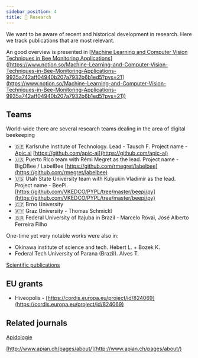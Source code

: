 ```yaml
---
sidebar_position: 4
title: 🔬 Research
---
```


We want to be aware of recent and historical development in research. Here we track publications that are most relevant.

An good overview is presented in [[Machine Learning and Computer Vision Techniques in Bee Monitoring Applications](https://arxiv.org/pdf/2208.00085.pdf)]([https://www.notion.so/Machine-Learning-and-Computer-Vision-Techniques-in-Bee-Monitoring-Applications-9935a742aff04940b207a7932b6b1ed5?pvs=21](https://www.notion.so/Machine-Learning-and-Computer-Vision-Techniques-in-Bee-Monitoring-Applications-9935a742aff04940b207a7932b6b1ed5?pvs=21))

## Teams

World-wide there are several research teams dealing in the area of digital beekeeping

- 🇩🇪 Karlsruhe Institute of Technology. Lead - Tausch F. Project name - [Apic.ai](http://Apic.ai) [https://github.com/apic-ai](https://github.com/apic-ai)
- 🇺🇸 Puerto Rico team with Rémi Megret as the lead. Project name - BigDBee / LabelBee [https://github.com/rmegret/labelbee](https://github.com/rmegret/labelbee)
- 🇺🇸 Utah State University team with Kulyukin Vladimir as the lead. Project name - BeePi. [https://github.com/VKEDCO/PYPL/tree/master/beepi/py](https://github.com/VKEDCO/PYPL/tree/master/beepi/py)
- 🇨🇿 Brno University
- 🇦🇹 Graz University - Thomas Schmickl
- 🇧🇷 Federal University of Itajuba in Brazil - Marcelo Rovai, José Alberto Ferreira Filho

One-time yet very notable works were also in:

- Okinawa institute of science and tech. Hebert L. + Bozek K.
- Federal Tech University of Parana (Brazil). Alves T.

[Scientific publications](https://www.notion.so/dd0f4ebdb6fd4b78b60cf376ac2466e0?pvs=21)

## EU grants

- Hiveopolis - [https://cordis.europa.eu/project/id/824069](https://cordis.europa.eu/project/id/824069)

## Related journals

[Apidologie](https://www.springer.com/journal/13592)

[http://www.apian.ch/pages/about/](http://www.apian.ch/pages/about/)